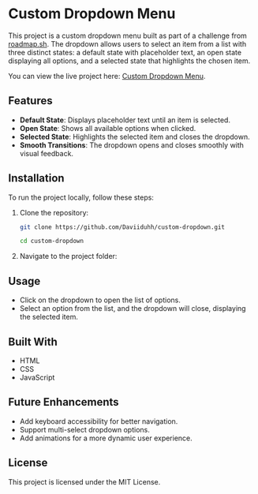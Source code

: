 # Custom Dropdown Menu

This project is a custom dropdown menu built as part of a challenge from [roadmap.sh](https://roadmap.sh). The dropdown allows users to select an item from a list with three distinct states: a default state with placeholder text, an open state displaying all options, and a selected state that highlights the chosen item.

You can view the live project here: [Custom Dropdown Menu](https://custom-dropdown-daviiduhh.netlify.app/).

## Features

- **Default State**: Displays placeholder text until an item is selected.
- **Open State**: Shows all available options when clicked.
- **Selected State**: Highlights the selected item and closes the dropdown.
- **Smooth Transitions**: The dropdown opens and closes smoothly with visual feedback.

## Installation

To run the project locally, follow these steps:

1. Clone the repository:

   ```bash
   git clone https://github.com/Daviiduhh/custom-dropdown.git
   ```

   ```bash
   cd custom-dropdown
   ```

2. Navigate to the project folder:

## Usage

- Click on the dropdown to open the list of options.
- Select an option from the list, and the dropdown will close, displaying the selected item.

## Built With

- HTML
- CSS
- JavaScript

## Future Enhancements

- Add keyboard accessibility for better navigation.
- Support multi-select dropdown options.
- Add animations for a more dynamic user experience.

## License

This project is licensed under the MIT License.

